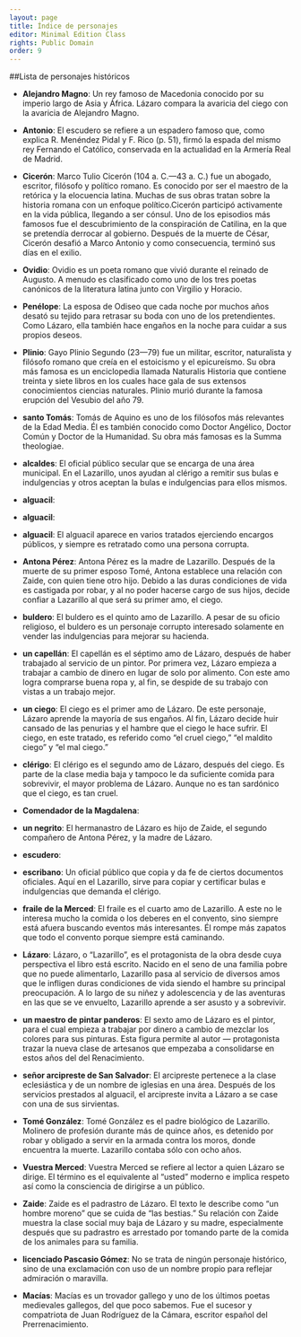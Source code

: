 ```yaml
---
layout: page
title: Índice de personajes
editor: Minimal Edition Class
rights: Public Domain
order: 9
---
```


 
##Lista de personajes históricos
 
- **Alejandro Magno**:  Un rey famoso de Macedonia conocido por su imperio largo de Asia y África. Lázaro compara la avaricia del ciego con la avaricia de Alejandro Magno.  
- **Antonio**:  El escudero se refiere a un espadero famoso que, como explica R. Menéndez Pidal y F. Rico (p. 51), firmó la espada del mismo rey Fernando el Católico, conservada en la actualidad en la Armería Real de Madrid.  
- **Cicerón**:  Marco Tulio Cicerón (104 a. C.—43 a. C.) fue un abogado, escritor, filósofo y político romano. Es conocido por ser el maestro de la retórica y la elocuencia latina. Muchas de sus obras tratan sobre la historia romana con un enfoque político.Cicerón participó activamente en la vida pública, llegando a ser cónsul. Uno de los episodios más famosos fue el descubrimiento de la conspiración de Catilina, en la que se pretendía derrocar al gobierno. Después de la muerte de César, Cicerón desafió a Marco Antonio y como consecuencia, terminó sus días en el exilio.  
- **Ovidio**:  Ovidio es un poeta romano que vivió durante el reinado de Augusto. A menudo es clasificado como uno de los tres poetas canónicos de la literatura latina junto con Virgilio y Horacio.  
- **Penélope**:  La esposa de Odiseo que cada noche por muchos años desató su tejido para retrasar su boda con uno de los pretendientes. Como Lázaro, ella también hace engaños en la noche para cuidar a sus propios deseos.  
- **Plinio**:  Gayo Plinio Segundo (23—79) fue un militar, escritor, naturalista y filósofo romano que creía en el estoicismo y el epicureísmo. Su obra más famosa es un enciclopedia llamada Naturalis Historia que contiene treinta y siete libros en los cuales hace gala de sus extensos conocimientos ciencias naturales. Plinio murió durante la famosa erupción del Vesubio del año 79.  
- **santo Tomás**:  Tomás de Aquino es uno de los filósofos más relevantes de la Edad Media. Él es también conocido como Doctor Angélico, Doctor Común y Doctor de la Humanidad. Su obra más famosas es la Summa theologiae. 
  
- **alcaldes**:  El oficial público secular que se encarga de una área municipal. En el Lazarillo, unos ayudan al clérigo a remitir sus bulas e indulgencias y otros aceptan la bulas e indulgencias para ellos mismos.  
- **alguacil**:   
- **alguacil**:   
- **alguacil**:  El alguacil aparece en varios tratados ejerciendo encargos públicos, y siempre es retratado como una persona corrupta.  
- **Antona Pérez**:  Antona Pérez es la madre de Lazarillo. Después de la muerte de su primer esposo Tomé, Antona establece una relación con Zaide, con quien tiene otro hijo. Debido a las duras condiciones de vida es castigada por robar, y al no poder hacerse cargo de sus hijos, decide confiar a Lazarillo al que será su primer amo, el ciego.  
- **buldero**:  El buldero es el quinto amo de Lazarillo. A pesar de su oficio religioso, el buldero es un personaje corrupto interesado solamente en vender las indulgencias para mejorar su hacienda.  
- **un capellán**:  El capellán es el séptimo amo de Lázaro, después de haber trabajado al servicio de un pintor. Por primera vez, Lázaro empieza a trabajar a cambio de dinero en lugar de solo por alimento. Con este amo logra comprarse buena ropa y, al fin, se despide de su trabajo con vistas a un trabajo mejor.  
- **un ciego**:   El ciego es el primer amo de Lázaro. De este personaje, Lázaro aprende la mayoría de sus engaños. Al fin, Lázaro decide huir cansado de las penurias y el hambre que el ciego le hace sufrir. El ciego, en este tratado, es referido como “el cruel ciego,” “el maldito ciego” y “el mal ciego.”  
- **clérigo**:  El clérigo es el segundo amo de Lázaro, después del ciego. Es parte de la clase media baja y tampoco le da suficiente comida para sobrevivir, el mayor problema de Lázaro. Aunque no es tan sardónico que el ciego, es tan cruel.  
- **Comendador de la Magdalena**:   
- **un negrito**:  El hermanastro de Lázaro es hijo de Zaide, el segundo compañero de Antona Pérez, y la madre de Lázaro.  
- **escudero**:   
- **escribano**:  Un oficial público que copia y da fe de ciertos documentos oficiales. Aquí en el Lazarillo, sirve para copiar y certificar bulas e indulgencias que demanda el clérigo.  
- **fraile de la Merced**:  El fraile es el cuarto amo de Lazarillo. A este no le interesa mucho la comida o los deberes en el convento, sino siempre está afuera buscando eventos más interesantes. Él rompe más zapatos que todo el convento porque siempre está caminando.  
- **Lázaro**:  Lázaro, o “Lazarillo”, es el protagonista de la obra desde cuya perspectiva el libro está escrito. Nacido en el seno de una familia pobre que no puede alimentarlo, Lazarillo pasa al servicio de diversos amos que le infligen duras condiciones de vida siendo el hambre su principal preocupación. A lo largo de su niñez y adolescencia y de las aventuras en las que se ve envuelto, Lazarillo aprende a ser asusto y a sobrevivir.  
- **un maestro de pintar panderos**:  El sexto amo de Lázaro es el pintor, para el cual empieza a trabajar por dinero a cambio de mezclar los colores para sus pinturas. Esta figura permite al autor — protagonista trazar la nueva clase de artesanos que empezaba a consolidarse en estos años del del Renacimiento.  
- **señor arcipreste de San Salvador**:  El arcipreste pertenece a la clase eclesiástica y de un nombre de iglesias en una área. Después de los servicios prestados al alguacil, el arcipreste invita a Lázaro a se case con una de sus sirvientas.  
- **Tomé González**:  Tomé González es el padre biológico de Lazarillo. Molinero de profesión durante más de quince años, es detenido por robar y obligado a servir en la armada contra los moros, donde encuentra la muerte. Lazarillo contaba sólo con ocho años.  
- **Vuestra Merced**:  Vuestra Merced se refiere al lector a quien Lázaro se dirige. El término es el equivalente al “usted” moderno e implica respeto así como la consciencia de dirigirse a un público.  
- **Zaide**:  Zaide es el padrastro de Lázaro. El texto le describe como “un hombre moreno” que se cuida de “las bestias.” Su relación con Zaide muestra la clase social muy baja de Lázaro y su madre, especialmente después que su padrastro es arrestado por tomando parte de la comida de los animales para su familia. 
  
- **licenciado Pascasio Gómez**:  No se trata de ningún personaje histórico, sino de una exclamación con uso de un nombre propio para reflejar admiración o maravilla.  
- **Macías**:  Macías es un trovador gallego y uno de los últimos poetas medievales gallegos, del que poco sabemos. Fue el sucesor y compatriota de Juan Rodríguez de la Cámara, escritor español del Prerrenacimiento. 
 